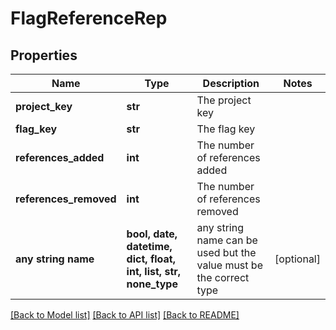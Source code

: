# FlagReferenceRep


## Properties
Name | Type | Description | Notes
------------ | ------------- | ------------- | -------------
**project_key** | **str** | The project key | 
**flag_key** | **str** | The flag key | 
**references_added** | **int** | The number of references added | 
**references_removed** | **int** | The number of references removed | 
**any string name** | **bool, date, datetime, dict, float, int, list, str, none_type** | any string name can be used but the value must be the correct type | [optional]

[[Back to Model list]](../README.md#documentation-for-models) [[Back to API list]](../README.md#documentation-for-api-endpoints) [[Back to README]](../README.md)


